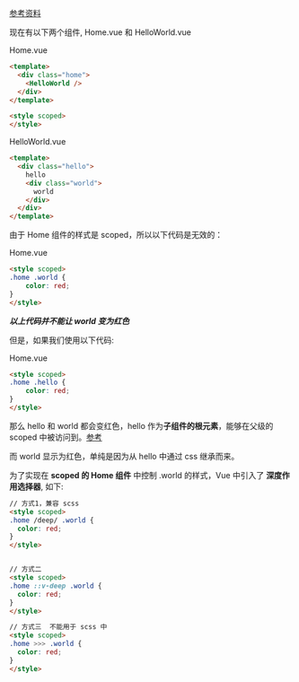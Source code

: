 
[参考资料](https://vue-loader.vuejs.org/zh/guide/scoped-css.html) 

现在有以下两个组件, Home.vue 和 HelloWorld.vue

Home.vue  
```html
<template>
  <div class="home">
    <HelloWorld />
  </div>
</template>

<style scoped>
</style>
```

HelloWorld.vue  
```html
<template>
  <div class="hello">
    hello
    <div class="world">
      world
    </div>
  </div>
</template>
```

由于 Home 组件的样式是 scoped，所以以下代码是无效的：  

Home.vue
```html
<style scoped>
.home .world {
    color: red;  
}
</style>
```
***以上代码并不能让 world 变为红色***  

但是，如果我们使用以下代码:  

Home.vue
```html
<style scoped>
.home .hello {
    color: red;  
}
</style>
```

那么 hello 和 world 都会变红色，hello 作为**子组件的根元素**，能够在父级的 scoped 中被访问到。[参考](https://vue-loader.vuejs.org/zh/guide/scoped-css.html#%E5%AD%90%E7%BB%84%E4%BB%B6%E7%9A%84%E6%A0%B9%E5%85%83%E7%B4%A0)  

而 world 显示为红色，单纯是因为从 hello 中通过 css 继承而来。  


为了实现在 **scoped 的 Home 组件** 中控制 .world 的样式，Vue 中引入了 **深度作用选择器**, 如下:  

```html
// 方式1，兼容 scss
<style scoped>
.home /deep/ .world {
  color: red;
}
</style>


// 方式二
<style scoped>
.home ::v-deep .world {
  color: red;
}
</style>

// 方式三  不能用于 scss 中
<style scoped>
.home >>> .world {
  color: red;
}
</style>
```